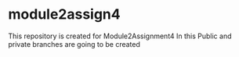 # module2assign4
This repository is created for Module2Assignment4
In this Public and private branches are going to be created
